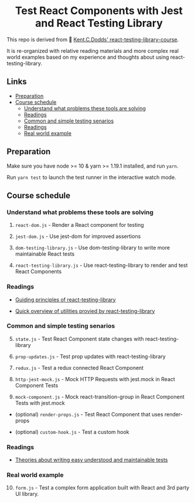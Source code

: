 <h1 align="center">
  Test React Components with Jest and React Testing Library
</h1>

This repo is derived from 💯 [Kent.C.Dodds' react-testing-library-course](https://github.com/kentcdodds/react-testing-library-course).

It is re-organized with relative reading materials and more complex real world examples based on my experience and thoughts about using react-testing-library.

## Links

  - [Preparation](#preparation)
  - [Course schedule](#course-schedule)
    - [Understand what problems these tools are solving](#understand-what-problems-these-tools-are-solving)
    - [Readings](#readings)
    - [Common and simple testing senarios](#common-and-simple-testing-senarios)
    - [Readings](#readings-1)
    - [Real world example](#real-world-example)

## Preparation

Make sure you have node >= 10 & yarn >= 1.19.1 installed, and run `yarn`.

Run `yarn test` to launch the test runner in the interactive watch mode.

## Course schedule

### Understand what problems these tools are solving

1.  `react-dom.js` - Render a React component for testing

2.  `jest-dom.js` - Use jest-dom for improved assertions

3.  `dom-testing-library.js` - Use dom-testing-library to write more
    maintainable React tests

4.  `react-testing-library.js` - Use react-testing-library to render and test
    React Components

### Readings

- [Guiding principles of react-testing-library](https://testing-library.com/docs/guiding-principles)

- [Quick overview of utilities provied by react-testing-library](https://testing-library.com/docs/react-testing-library/cheatsheet)

### Common and simple testing senarios

5.  `state.js` - Test React Component state changes with react-testing-library

6.  `prop-updates.js` - Test prop updates with react-testing-library

7.  `redux.js` - Test a redux connected React Component

8.  `http-jest-mock.js` - Mock HTTP Requests with jest.mock in React Component
    Tests

9.  `mock-component.js` - Mock react-transition-group in React Component Tests
    with jest.mock

- (optional) `render-props.js` - Test React Component that uses render-props

- (optional) `custom-hook.js` - Test a custom hook

### Readings

- [Theories about writing easy understood and maintainable tests](https://kentcdodds.com/testing/)

### Real world example

10. `form.js` - Test a complex form application built with React and 3rd party UI library.
